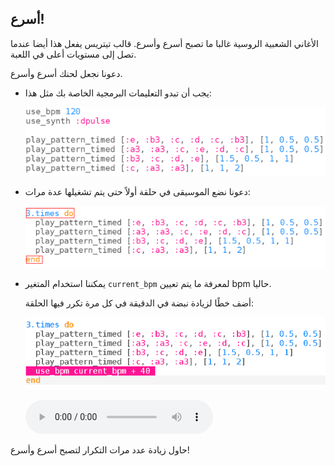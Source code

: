 ## أسرع!

الأغاني الشعبية الروسية غالبا ما تصبح أسرع وأسرع. قالب تيتريس يفعل هذا أيضا عندما تصل إلى مستويات أعلى في اللعبة.

دعونا نجعل لحنك أسرع وأسرع.

+ يجب أن تبدو التعليمات البرمجية الخاصة بك مثل هذا:
    
    ![لقطة الشاشة](images/tetris-part1.png)

+ دعونا نضع الموسيقى في حلقة أولاً حتى يتم تشغيلها عدة مرات:
    
    ![لقطة الشاشة](images/tetris-times.png)

+ يمكننا استخدام المتغير `current_bpm` لمعرفة ما يتم تعيين bpm حاليا.
    
    أضف خطًا لزيادة نبضة في الدقيقة في كل مرة تكرر فيها الحلقة:
    
    ![لقطة الشاشة](images/tetris-bpm.png)
    
    <div id="audio-preview" class="pdf-hidden">
    <audio controls preload>
      <source src="resources/tetris-2.mp3" type="audio/mpeg">
    المتصفح الخاص بك لا يدعم عنصر <code>الصوت </code>. 
    </audio>
    </div>

حاول زيادة عدد مرات التكرار لتصبح أسرع وأسرع!